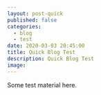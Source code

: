 ```yaml
---
layout: post-quick
published: false
categories:
  - blog
  - test
date: 2020-03-03 20:45:00
title: Quick Blog Test
description: Quick Blog Test
image:
---
```


Some test material here.